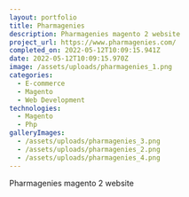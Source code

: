 ```yaml
---
layout: portfolio
title: Pharmagenies
description: Pharmagenies magento 2 website
project_url: https://www.pharmagenies.com/
completed_on: 2022-05-12T10:09:15.941Z
date: 2022-05-12T10:09:15.970Z
image: /assets/uploads/pharmagenies_1.png
categories:
  - E-commerce
  - Magento
  - Web Development
technologies:
  - Magento
  - Php
galleryImages:
  - /assets/uploads/pharmagenies_3.png
  - /assets/uploads/pharmagenies_2.png
  - /assets/uploads/pharmagenies_4.png
---
```

Pharmagenies magento 2 website